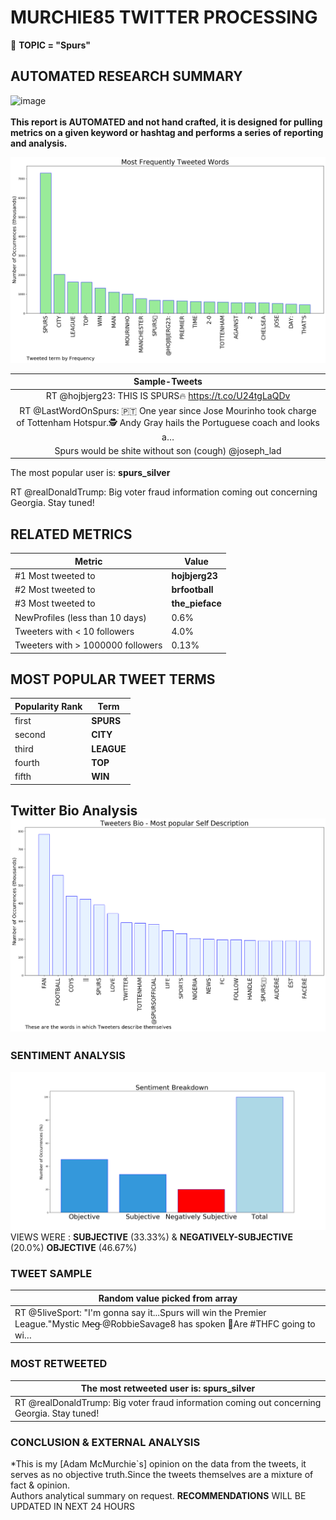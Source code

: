# MURCHIE85 TWITTER PROCESSING 
&#x1F34E; **TOPIC = "Spurs"**

## AUTOMATED RESEARCH SUMMARY

![image](https://marketingplatform.google.com/about/static/images/gmp/analytics-smb-benefit.jpg)
<br></br>
<b> This report is AUTOMATED and not hand crafted, it is designed for pulling metrics on a given keyword or hashtag and performs a series of reporting and analysis.</b>



![image](TWEETS.png)



|                **Sample-Tweets**        |
| :-------------: |
| RT @hojbjerg23: THIS IS SPURS🔥 https://t.co/U24tgLaQDv |
| RT @LastWordOnSpurs: 🇵🇹 One year since Jose Mourinho took charge of Tottenham Hotspur.🕵️ Andy Gray hails the Portuguese coach and looks a… |
| Spurs would be shite without son (cough) @joseph_lad |

The most popular user is: **spurs_silver**
<div class="alert alert-block alert-danger"> RT @realDonaldTrump: Big voter fraud information coming out concerning Georgia. Stay tuned!</div>

## RELATED METRICS<br>
| Metric | Value |
| ------------- | ------------- |
| #1 Most tweeted to  | **hojbjerg23** |
| #2 Most tweeted to  | **brfootball** |
| #3 Most tweeted to  | **the_pieface** |
| NewProfiles (less than 10 days) | 0.6%  |
| Tweeters with < 10 followers  | 4.0%|
| Tweeters with > 1000000 followers  | 0.13%  |



## MOST POPULAR TWEET TERMS 


| Popularity Rank  | Term |
| ------------- | ------------- |
| first  | **SPURS**  |
| second  | **CITY**  |
| third  | **LEAGUE** |
| fourth  | **TOP**  |
| fifth  | **WIN**  |


## Twitter Bio Analysis![image](BIO.png)
### SENTIMENT ANALYSIS
![image](sentiment.png)
VIEWS WERE : **SUBJECTIVE**  (33.33%) & **NEGATIVELY-SUBJECTIVE** (20.0%) **OBJECTIVE** (46.67%)

### TWEET SAMPLE 
| Random value picked from array |
| ------------- |
|RT @5liveSport: "I'm gonna say it...Spurs will win the Premier League."Mystic M̵e̵g̵ @RobbieSavage8 has spoken 🔮Are #THFC going to wi… |

### MOST RETWEETED 

| The most retweeted user is: **spurs_silver**  |
| ------------- |
| RT @realDonaldTrump: Big voter fraud information coming out concerning Georgia. Stay tuned! |

### CONCLUSION & EXTERNAL ANALYSIS

*This is my [Adam McMurchie`s] opinion on the data from the tweets, it serves as no objective truth.Since the tweets themselves are a mixture of fact & opinion.<br>
Authors analytical summary on request.
**RECOMMENDATIONS** WILL BE UPDATED IN NEXT  24 HOURS <br>